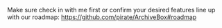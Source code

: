 Make sure check in with me first or confirm your desired features line up with our roadmap: https://github.com/pirate/ArchiveBox#roadmap

